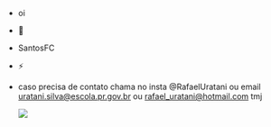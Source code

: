 -  oi
- 🌱 
- SantosFC
- ⚡
- caso precisa de contato chama no insta @RafaelUratani ou email uratani.silva@escola.pr.gov.br ou rafael_uratani@hotmail.com tmj


  ![](  https://tenor.com/pt-BR/view/ney-neymar-flayor-dance-football-player-gif-17468921)
